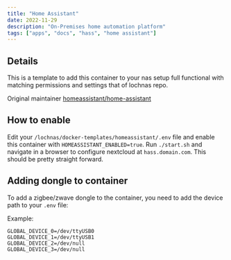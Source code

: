 ```yaml
---
title: "Home Assistant"
date: 2022-11-29
description: "On-Premises home automation platform"
tags: ["apps", "docs", "hass", "home assistant"]
---
```


## Details

This is a template to add this container to your nas setup full functional with matching permissions and settings that of lochnas repo.

Original maintainer [homeassistant/home-assistant](https://hub.docker.com/r/homeassistant/home-assistant)

## How to enable

Edit your `/lochnas/docker-templates/homeassistant/.env` file and enable this container with `HOMEASSISTANT_ENABLED=true`. Run `./start.sh` and navigate in a browser to configure nextcloud at `hass.domain.com`. This should be pretty straight forward.

## Adding dongle to container

To add a zigbee/zwave dongle to the container, you need to add the device path to your `.env` file:

Example:
```
GLOBAL_DEVICE_0=/dev/ttyUSB0
GLOBAL_DEVICE_1=/dev/ttyUSB1
GLOBAL_DEVICE_2=/dev/null
GLOBAL_DEVICE_3=/dev/null
```